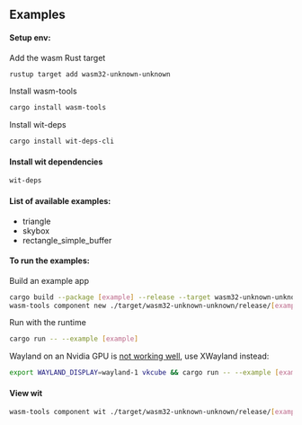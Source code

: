## Examples

#### Setup env:
Add the wasm Rust target 
```bash
rustup target add wasm32-unknown-unknown
```

Install wasm-tools
```bash
cargo install wasm-tools
```

Install wit-deps
```bash
cargo install wit-deps-cli
```


#### Install wit dependencies
```bash
wit-deps
```


#### List of available examples:
- triangle
- skybox
- rectangle_simple_buffer


#### To run the examples:

Build an example app
```bash
cargo build --package [example] --release --target wasm32-unknown-unknown
wasm-tools component new ./target/wasm32-unknown-unknown/release/[example].wasm -o ./target/example-[example].wasm
```


Run with the runtime
```bash
cargo run -- --example [example]
```

Wayland on an Nvidia GPU is [not working well](https://github.com/gfx-rs/wgpu/issues/2519), use XWayland instead:

```bash
export WAYLAND_DISPLAY=wayland-1 vkcube && cargo run -- --example [example]
```


#### View wit
```bash
wasm-tools component wit ./target/wasm32-unknown-unknown/release/[example].wasm
```
